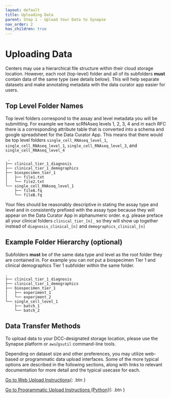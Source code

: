 ```yaml
---
layout: default
title: Uploading Data
parent: Step 1 - Upload Your Data to Synapse 
nav_order: 2
has_children: true
---
```


# Uploading Data

Centers may use a hierarchical file structure within their cloud storage location. However, each root (top-level) folder and all of its subfolders **must** contain data of the same type (see details below). This will help separate datasets and make annotating metadata with the data curator app easier for users. 

## Top Level Folder Names
Top level folders correspond to the assay and level metadata you will be submitting. For example we have scRNAseq levels 1, 2, 3, 4 and in each RFC there is a corresponding attribute table that is converted into a schema and google spreadsheet for the Data Curator App. This means that there would be top level folders `single_cell_RNAseq_level_1`, `single_cell_RNAseq_level_1`, `single_cell_RNAseq_level_3`, and `single_cell_RNAseq_level_4`

```
 .
├── clinical_tier_1_diagnosis
├── clinical_tier_1_demographics
├── biospecimen_tier_1
│   ├── file1.txt
│   └── file2.txt
└── single_cell_RNAseq_level_1
    ├── fileA.fq
    └── fileB.fq

```
Your files should be reasonably descriptive in stating the assay type and level and in consistently prefixed with the assay type because they will appear on the Data Curator App in alphanumeric order. e.g. please preface all your clinical folders `clinical_tier_[n]_` so they will show up together instead of `diagnosis_clinical_[n]` and `demographics_clinical_[n]`

## Example Folder Hierarchy (optional)

Subfolders **must** be of the same data type and level as the root folder they are contained in. For example you can _not_ put a biospecimen Tier 1 and clinical demographics Tier 1 subfolder within the same folder. 
```
.
├── clinical_tier_1_diagnosis
├── clinical_tier_1_demographics
├── biospecimen_tier_1
│   ├── experiment_1
│   └── experiment_2
└── single_cell_level_1
    ├── batch_1
    └── batch_2
```

## Data Transfer Methods
To upload data to your DCC-designated storage location, please use the Synapse platform or `aws`/`gsutil` command-line tools.

Depending on dataset size and other preferences, you may utilize web-based or programmatic data upload interfaces. Some of the more typical options are described in the following sections, along with links to relevant documentation for more detail and the typical usecase for each. 



[Go to Web Upload Instructions](web-upload){: .btn }

[Go to Programmatic Upload Instructions (Python)](programmatic-upload){: .btn }

